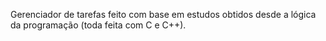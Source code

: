 Gerenciador de tarefas feito com base em estudos obtidos desde a lógica da programação (toda feita com C e C++).
